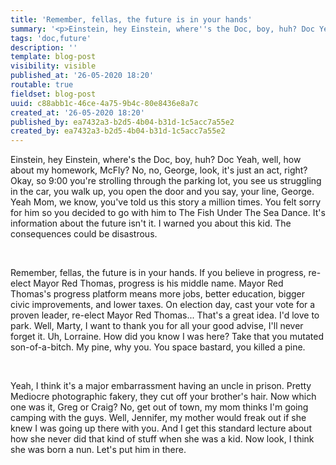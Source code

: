 ```yaml
---
title: 'Remember, fellas, the future is in your hands'
summary: '<p>Einstein, hey Einstein, where''s the Doc, boy, huh? Doc Yeah, well, how about my homework, McFly? No, no, George, look, it''s just an act, right? Okay, so 9:00 you''re strolling through the parking lot, you see us struggling in the car, you walk up, you open the door and you say, your line, George. Yeah Mom, we know, you''ve told us this story a million times. You felt sorry for him so you decided to go with him to The Fish Under The Sea Dance. It''s information about the future isn''t it. I warned you about this kid. The consequences could be disastrous.</p>'
tags: 'doc,future'
description: ''
template: blog-post
visibility: visible
published_at: '26-05-2020 18:20'
routable: true
fieldset: blog-post
uuid: c88abb1c-46ce-4a75-9b4c-80e8436e8a7c
created_at: '26-05-2020 18:20'
published_by: ea7432a3-b2d5-4b04-b31d-1c5acc7a55e2
created_by: ea7432a3-b2d5-4b04-b31d-1c5acc7a55e2
---
```

<p>Einstein, hey Einstein, where's the Doc, boy, huh? Doc Yeah, well, how about my homework, McFly? No, no, George, look, it's just an act, right? Okay, so 9:00 you're strolling through the parking lot, you see us struggling in the car, you walk up, you open the door and you say, your line, George. Yeah Mom, we know, you've told us this story a million times. You felt sorry for him so you decided to go with him to The Fish Under The Sea Dance. It's information about the future isn't it. I warned you about this kid. The consequences could be disastrous.</p><p><span style="color: rgba(22,23,26,var(--text-opacity)); font-size: var(--font-size); background-color: rgba(255,255,255,var(--bg-opacity));"></span></p><p><br></p><p>Remember, fellas, the future is in your hands. If you believe in progress, re-elect Mayor Red Thomas, progress is his middle name. Mayor Red Thomas's progress platform means more jobs, better education, bigger civic improvements, and lower taxes. On election day, cast your vote for a proven leader, re-elect Mayor Red Thomas... That's a great idea. I'd love to park. Well, Marty, I want to thank you for all your good advise, I'll never forget it. Uh, Lorraine. How did you know I was here? Take that you mutated son-of-a-bitch. My pine, why you. You space bastard, you killed a pine.</p><p><br></p><p>Yeah, I think it's a major embarrassment having an uncle in prison. Pretty Mediocre photographic fakery, they cut off your brother's hair. Now which one was it, Greg or Craig? No, get out of town, my mom thinks I'm going camping with the guys. Well, Jennifer, my mother would freak out if she knew I was going up there with you. And I get this standard lecture about how she never did that kind of stuff when she was a kid. Now look, I think she was born a nun. Let's put him in there.</p>
